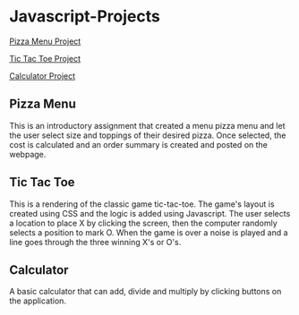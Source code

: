 # Javascript-Projects



<a href = "https://github.com/sammyKav/Javascript-Projects/tree/main/Pizza_Project">Pizza Menu Project</a>

<a href ="https://github.com/sammyKav/Javascript-Projects/tree/main/Javascript">Tic Tac Toe Project</a>

<a href = "https://github.com/sammyKav/Javascript-Projects/tree/main/Javascript">Calculator Project</a>

<h2>Pizza Menu</h2>

<p>This is an introductory assignment that created a menu pizza menu and let the user select size and toppings of their desired pizza. Once selected, the cost is calculated and an order summary is created and posted on the webpage. </p>

<h2> Tic Tac Toe</h2>

<p> This is a rendering of the classic game tic-tac-toe. The game's layout is created using CSS and the logic is added using Javascript. The user selects a location to place X by clicking the screen, then the computer randomly selects a position to mark O. When the game is over a noise is played and a line goes through the three winning X's or O's. 
  
<h2> Calculator </h2>

A basic calculator that can add, divide and multiply by clicking buttons on the application. 
